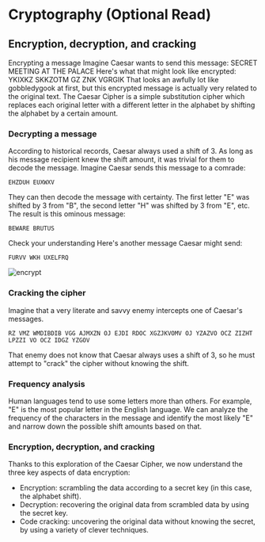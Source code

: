 # Cryptography (Optional Read)

## Encryption, decryption, and cracking

Encrypting a message
Imagine Caesar wants to send this message:
SECRET MEETING AT THE PALACE
Here's what that might look like encrypted:
YKIXKZ SKKZOTM GZ ZNK VGRGIK
That looks an awfully lot like gobbledygook at first, but this encrypted message is actually very related to the original text.
The Caesar Cipher is a simple substitution cipher which replaces each original letter with a different letter in the alphabet by shifting the alphabet by a certain amount.

### Decrypting a message

According to historical records, Caesar always used a shift of 3. As long as his message recipient knew the shift amount, it was trivial for them to decode the message.
Imagine Caesar sends this message to a comrade:

    EHZDUH EUXWXV

They can then decode the message with certainty. The first letter "E" was shifted by 3 from "B", the second letter "H" was shifted by 3 from "E", etc. The result is this ominous message:

    BEWARE BRUTUS

Check your understanding
Here's another message Caesar might send:

    FURVV WKH UXELFRQ

![encrypt](https://lh3.googleusercontent.com/proxy/JjoWqDu5pzWJp-wE41_Xt6ChWxKnySVFLVlIcSRKP3F_ktJUvdVhnoKcHH-mctoR1OzjhNHEQbMkKYbSv1anGKRxygG74a6bwatox9Du6Ve-8nk5pYzTXM43F5aBzLSjnPUk3sM0ZBOgyAHgxgbS)

### Cracking the cipher

Imagine that a very literate and savvy enemy intercepts one of Caesar's messages.

    RZ VMZ WMDIBDIB VGG AJMXZN OJ EJDI RDOC XGZJKVOMV OJ YZAZVO OCZ ZIZHT LPZZI VO OCZ IDGZ YZGOV

That enemy does not know that Caesar always uses a shift of 3, so he must attempt to "crack" the cipher without knowing the shift.

### Frequency analysis

Human languages tend to use some letters more than others. For example, "E" is the most popular letter in the English language. We can analyze the frequency of the characters in the message and identify the most likely "E" and narrow down the possible shift amounts based on that.

### Encryption, decryption, and cracking

Thanks to this exploration of the Caesar Cipher, we now understand the three key aspects of data encryption:

* Encryption: scrambling the data according to a secret key (in this case, the alphabet shift).
* Decryption: recovering the original data from scrambled data by using the secret key.
* Code cracking: uncovering the original data without knowing the secret, by using a variety of clever techniques.
